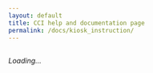 ```yaml
---
layout: default
title: CCI help and documentation page
permalink: /docs/kiosk_instruction/
---
```


<div style="display:flex;gap:.5rem;align-items:center;margin:.5rem 0 1rem;">
  <a id="pdf-link" class="button" href="#" style="display:none;">Download PDF</a>
  <button id="pdf-btn" style="display:none;">Generate PDF</button>
  <span id="pdf-status" style="font-size:.9rem;color:#666;"></span>
</div>

<div id="md-content"><em>Loading…</em></div>

<script>
// CONFIG  
const mdUrl = 'https://raw.githubusercontent.com/CCI-GU-Sweden/CCI_registration_documents/refs/heads/main/Kiosk%20instruction.md';
const pdfBaseName = 'Kiosk instruction';

// Prefer prebuilt PDF from CCI_registration_documents; fall back to "raw" if Pages isn't enabled
const prebuiltPdf = `https://cci-gu-sweden.github.io/CCI_registration_documents/assets/pdfs/${encodeURIComponent(pdfBaseName)}.pdf`;
const rawPdf      = `https://raw.githubusercontent.com/CCI-GU-Sweden/CCI_registration_documents/refs/heads/main/assets/pdfs/${encodeURIComponent(pdfBaseName)}.pdf`;

// Simple, robust resolvers for relative URLs in Markdown
function resolveMarkdownImages(md, base) {
  // 1) Markdown syntax: ![alt](url)
  md = md.replace(/!\[([^\]]*)\]\(([^)]+)\)/g, (m, alt, url) => {
    url = url.trim();
    if (/^(?:https?:)?\/\//i.test(url) || url.startsWith('/')) return m; // already absolute
    const abs = new URL(url, base).href;
    return `![${alt}](${abs})`;
  });
  // 2) HTML <img src="url">
  md = md.replace(/<img\s+([^>]*?)src=["']([^"']+)["']([^>]*)>/gi, (m, pre, url, post) => {
    url = url.trim();
    if (/^(?:https?:)?\/\//i.test(url) || url.startsWith('/')) return m;
    const abs = new URL(url, base).href;
    return `<img ${pre}src="${abs}"${post}>`;
  });
  return md;
}

async function renderMarkdownPage() {
  const base = mdUrl.slice(0, mdUrl.lastIndexOf('/') + 1);
  const r = await fetch(mdUrl, { cache: 'no-store' });
  let md = await r.text();
  md = resolveMarkdownImages(md, base);

  document.getElementById('md-content').innerHTML = `<md>${md}</md>`;
  if (window.renderMarkdown) renderMarkdown();

  // external links open in a new tab (optional)
  document.querySelectorAll('#md-content a[href]').forEach(a => {
    const u = new URL(a.getAttribute('href'), location.href);
    if (u.origin !== location.origin) { a.target = '_blank'; a.rel = 'noopener noreferrer'; }
  });
}

async function setupPdfButton() {
  const link = document.getElementById('pdf-link');
  const btn  = document.getElementById('pdf-btn');
  const status = document.getElementById('pdf-status');

  // Try prebuilt PDFs first
  for (const href of [prebuiltPdf, rawPdf]) {
    try {
      const head = await fetch(href, { method: 'HEAD', cache: 'no-store' });
      if (head.ok) {
        link.href = href;
        link.download = `${pdfBaseName}.pdf`;
        link.style.display = '';
        return;
      }
    } catch {}
  }

  // Fall back to client-side generation
  btn.style.display = '';
  btn.addEventListener('click', async () => {
    status.textContent = 'Preparing PDF…';
    try {
      await html2pdf().set({
        margin: 10,
        filename: `${pdfBaseName}.pdf`,
        image: { type: 'png', quality: 0.98 },
        html2canvas: { scale: 2, useCORS: true },
        jsPDF: { unit: 'mm', format: 'a4', orientation: 'portrait' }
      }).from(document.getElementById('md-content')).save();
      status.textContent = '';
    } catch (e) {
      console.warn(e);
      status.textContent = 'PDF failed — try your browser’s “Print to PDF”.';
    }
  });
}

// Boot
renderMarkdownPage().then(setupPdfButton).catch(console.error);
</script>

<!-- Markdown renderer -->
<script src="https://cdn.jsdelivr.net/gh/MarketingPipeline/Markdown-Tag/markdown-tag.js"></script>
<!-- Client-side PDF (no SRI; prevents the integrity error you saw) -->
<script src="https://cdnjs.cloudflare.com/ajax/libs/html2pdf.js/0.10.1/html2pdf.bundle.min.js"
        crossorigin="anonymous" referrerpolicy="no-referrer"></script>
